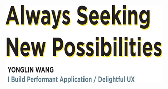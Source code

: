 <div align="center">
	<br>
	<img src="https://raw.githubusercontent.com/callmekungfu/callmekungfu/master/header.svg" width="500" height="250">
	<br>
</div>
